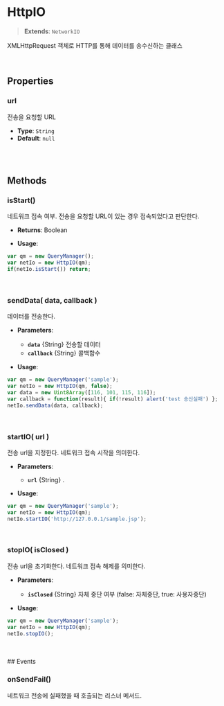 # HttpIO
> **Extends**: `NetworkIO`

XMLHttpRequest 객체로 HTTP를 통해 데이터를 송수신하는 클래스

<br/>

## Properties


### url

전송을 요청할 URL

* **Type**: `String`
* **Default**: `null`

<br/>
<br/>

## Methods

### isStart()

네트워크 접속 여부. 전송을 요청할 URL이 있는 경우 접속되었다고 판단한다.

* **Returns**: Boolean

* **Usage**: 
```js
var qm = new QueryManager();
var netIo = new HttpIO(qm);
if(netIo.isStart()) return;
```

<br/>

### sendData( data, callback )

데이터를 전송한다.

* **Parameters**: 
	* **`data`** {String} 전송할 데이터
	* **`callback`** {String} 콜백함수

* **Usage**: 
```js
var qm = new QueryManager('sample');
var netIo = new HttpIO(qm, false);
var data = new Uint8Array([116, 101, 115, 116]);
var callback = function(result){ if(!result) alert('test 송신실패') };
netIo.sendData(data, callback);
```

<br/>

### startIO( url )

전송 url을 지정한다. 네트워크 접속 시작을 의미한다.

* **Parameters**: 
	* **`url`** {String} .

* **Usage**: 
```js
var qm = new QueryManager('sample');
var netIo = new HttpIO(qm);
netIo.startIO('http://127.0.0.1/sample.jsp');
```

<br/>

### stopIO( isClosed )

전송 url을 초기화한다. 네트워크 접속 해제를 의미한다.

* **Parameters**: 
	* **`isClosed`** {String} 자체 중단 여부 (false: 자체중단, true: 사용자중단)

* **Usage**: 
```js
var qm = new QueryManager('sample');
var netIo = new HttpIO(qm);
netIo.stopIO();
```

<br/>
<br/>
## Events


### onSendFail()

네트워크 전송에 실패했을 때 호출되는 리스너 메서드.

<br/>

